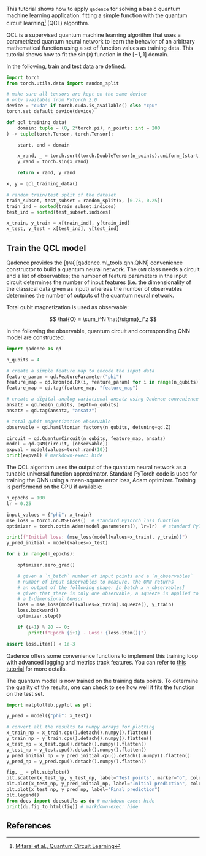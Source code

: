 This tutorial shows how to apply `qadence` for solving a basic quantum
machine learning application: fitting a simple function with the
quantum circuit learning[^1] (QCL) algorithm.

QCL is a supervised quantum machine learning algorithm that uses a
parametrized quantum neural network to learn the behavior of an arbitrary
mathematical function using a set of function values as training data. This tutorial
shows how to fit the $\sin(x)$ function in the $[-1, 1]$ domain.

In the following, train and test data are defined.

```python exec="on" source="material-block" session="qcl"
import torch
from torch.utils.data import random_split

# make sure all tensors are kept on the same device
# only available from PyTorch 2.0
device = "cuda" if torch.cuda.is_available() else "cpu"
torch.set_default_device(device)

def qcl_training_data(
    domain: tuple = (0, 2*torch.pi), n_points: int = 200
) -> tuple[torch.Tensor, torch.Tensor]:

    start, end = domain

    x_rand, _ = torch.sort(torch.DoubleTensor(n_points).uniform_(start, end))
    y_rand = torch.sin(x_rand)

    return x_rand, y_rand

x, y = qcl_training_data()

# random train/test split of the dataset
train_subset, test_subset = random_split(x, [0.75, 0.25])
train_ind = sorted(train_subset.indices)
test_ind = sorted(test_subset.indices)

x_train, y_train = x[train_ind], y[train_ind]
x_test, y_test = x[test_ind], y[test_ind]
```

## Train the QCL model

Qadence provides the [`QNN`][qadence.ml_tools.qnn.QNN] convenience constructor to build a quantum neural network.
The `QNN` class needs a circuit and a list of observables; the number of feature parameters in the input circuit
determines the number of input features (i.e. the dimensionality of the classical data given as input) whereas
the number of observables determines the number of outputs of the quantum neural network.

Total qubit magnetization is used as observable:

$$
\hat{O} = \sum_i^N \hat{\sigma}_i^z
$$

In the following the observable, quantum circuit and corresponding QNN model are constructed.

```python exec="on" source="material-block" session="qcl" result="json"
import qadence as qd

n_qubits = 4

# create a simple feature map to encode the input data
feature_param = qd.FeatureParameter("phi")
feature_map = qd.kron(qd.RX(i, feature_param) for i in range(n_qubits))
feature_map = qd.tag(feature_map, "feature_map")

# create a digital-analog variational ansatz using Qadence convenience constructors
ansatz = qd.hea(n_qubits, depth=n_qubits)
ansatz = qd.tag(ansatz, "ansatz")

# total qubit magnetization observable
observable = qd.hamiltonian_factory(n_qubits, detuning=qd.Z)

circuit = qd.QuantumCircuit(n_qubits, feature_map, ansatz)
model = qd.QNN(circuit, [observable])
expval = model(values=torch.rand(10))
print(expval) # markdown-exec: hide
```

The QCL algorithm uses the output of the quantum neural network as a tunable
universal function approximator. Standard PyTorch code is used for training the QNN
using a mean-square error loss, Adam optimizer. Training is performend on the GPU
if available:

```python exec="on" source="material-block" session="qcl" result="json"
n_epochs = 100
lr = 0.25

input_values = {"phi": x_train}
mse_loss = torch.nn.MSELoss()  # standard PyTorch loss function
optimizer = torch.optim.Adam(model.parameters(), lr=lr)  # standard PyTorch Adam optimizer

print(f"Initial loss: {mse_loss(model(values=x_train), y_train)}")
y_pred_initial = model(values=x_test)

for i in range(n_epochs):

    optimizer.zero_grad()

    # given a `n_batch` number of input points and a `n_observables`
    # number of input observables to measure, the QNN returns
    # an output of the following shape: [n_batch x n_observables]
    # given that there is only one observable, a squeeze is applied to get
    # a 1-dimensional tensor
    loss = mse_loss(model(values=x_train).squeeze(), y_train)
    loss.backward()
    optimizer.step()

    if (i+1) % 20 == 0:
        print(f"Epoch {i+1} - Loss: {loss.item()}")

assert loss.item() < 1e-3
```

Qadence offers some convenience functions to implement this training loop with advanced
logging and metrics track features. You can refer to [this tutorial](../qml/ml_tools.md) for more details.

The quantum model is now trained on the training data points. To determine the quality of the results,
one can check to see how well it fits the function on the test set.

```python exec="on" source="material-block" session="qcl" html="1"
import matplotlib.pyplot as plt

y_pred = model({"phi": x_test})

# convert all the results to numpy arrays for plotting
x_train_np = x_train.cpu().detach().numpy().flatten()
y_train_np = y_train.cpu().detach().numpy().flatten()
x_test_np = x_test.cpu().detach().numpy().flatten()
y_test_np = y_test.cpu().detach().numpy().flatten()
y_pred_initial_np = y_pred_initial.cpu().detach().numpy().flatten()
y_pred_np = y_pred.cpu().detach().numpy().flatten()

fig, _ = plt.subplots()
plt.scatter(x_test_np, y_test_np, label="Test points", marker="o", color="orange")
plt.plot(x_test_np, y_pred_initial_np, label="Initial prediction", color="green", alpha=0.5)
plt.plot(x_test_np, y_pred_np, label="Final prediction")
plt.legend()
from docs import docsutils as du # markdown-exec: hide
print(du.fig_to_html(fig)) # markdown-exec: hide
```

## References

[^1]: [Mitarai et al., Quantum Circuit Learning](https://arxiv.org/abs/1803.00745)
